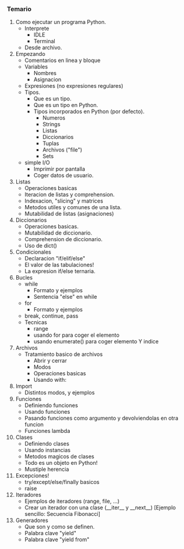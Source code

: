 ### Temario

1. Como ejecutar un programa Python.
    + Interprete
        * IDLE
        * Terminal
    + Desde archivo.
2. Empezando
    + Comentarios en linea y bloque
    + Variables
        * Nombres
        * Asignacion
    + Expresiones (no expresiones regulares)
    + Tipos.
        * Que es un tipo.
        * Que es un tipo en Python.
        * Tipos incorporados en Python (por defecto).
            - Numeros
            - Strings
            - Listas
            - Diccionarios
            - Tuplas
            - Archivos ("file")
            - Sets
    + simple I/O
        * Imprimir por pantalla
        * Coger datos de usuario.
3. Listas
    + Operaciones basicas
    + Iteracion de listas y comprehension.
    + Indexacion, "slicing" y matrices
    + Metodos utiles y comunes de una lista.
    + Mutabilidad de listas (asignaciones)
4. Diccionarios
    + Operaciones basicas.
    + Mutabilidad de diccionario.
    + Comprehension de diccionario.
    + Uso de dict()
5. Condicionales
    + Declaracion "if/elif/else"
    + El valor de las tabulaciones!
    + La expresion if/else ternaria.
6. Bucles
    + while
        * Formato y ejemplos
        * Sentencia "else" en while
    + for
        * Formato y ejemplos
    + break, continue, pass
    + Tecnicas
        * range
        * usando for para coger el elemento
        * usando enumerate() para coger elemento Y indice
7. Archivos
    + Tratamiento basico de archivos
        * Abrir y cerrar
        * Modos
        * Operaciones basicas
        * Usando with:
8. Import
    + Distintos modos, y ejemplos
9. Funciones
    + Definiendo funciones
    + Usando funciones
    + Pasando funciones como argumento y devolviendolas en otra funcion
    + Funciones lambda
10. Clases
    + Definiendo clases
    + Usando instancias
    + Metodos magicos de clases
    + Todo es un objeto en Python!
    + Mustiple herencia
11. Excepciones!
    + try/except/else/finally basicos
    + raise
12. Iteradores
    + Ejemplos de iteradores (range, file, ...)
    + Crear un iterador con una clase (\_\_iter\_\_ y \_\_next\_\_) [Ejemplo sencillo: Secuencia Fibonacci]
13. Generadores
    + Que son y como se definen.
    + Palabra clave "yield"
    + Palabra clave "yield from"